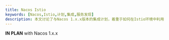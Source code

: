 ```yaml
---
title: Nacos Istio
keywords: [Nacos,Istio,计划,集成,服务发现]
description: 本文讨论了与Nacos 1.x.x版本的集成计划，着重于如何在Istio环境中利用Nacos进行高效的服务发现与管理。
---
```


**IN PLAN** with Nacos 1.x.x
